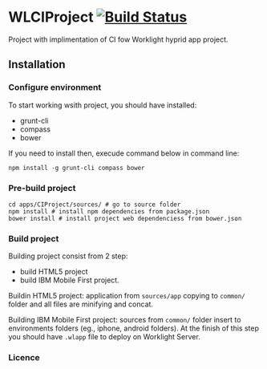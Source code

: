 # WLCIProject [![Build Status](https://travis-ci.org/alexeybondarenko/WLCIProject.svg?branch=master)](https://travis-ci.org/alexeybondarenko/WLCIProject)

Project with implimentation of CI fow Worklight hyprid app project.

## Installation

### Configure environment

To start working wsith project, you should have installed:

- grunt-cli
- compass
- bower

If you need to install then, execude command below in command line:
	
	npm install -g grunt-cli compass bower

### Pre-build project


	cd apps/CIProject/sources/ # go to source folder
	npm install # install npm dependencies from package.json
	bower install # install project web dependenciess from bower.json

### Build project

Building project consist from 2 step: 
- build HTML5 project
- build IBM Mobile First project.

Buildin HTML5 project: application from `sources/app` copying to `common/` folder and all files are minifying and concat.

Building IBM Mobile First project: sources from `common/` folder insert to environments folders (eg., iphone, android folders). At the finish of this step you should have `.wlapp` file to deploy on Worklight Server. 

### Licence